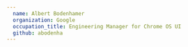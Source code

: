 ```yaml
---
  name: Albert Bodenhamer
  organization: Google
  occupation_title: Engineering Manager for Chrome OS UI
  github: abodenha
---
```

